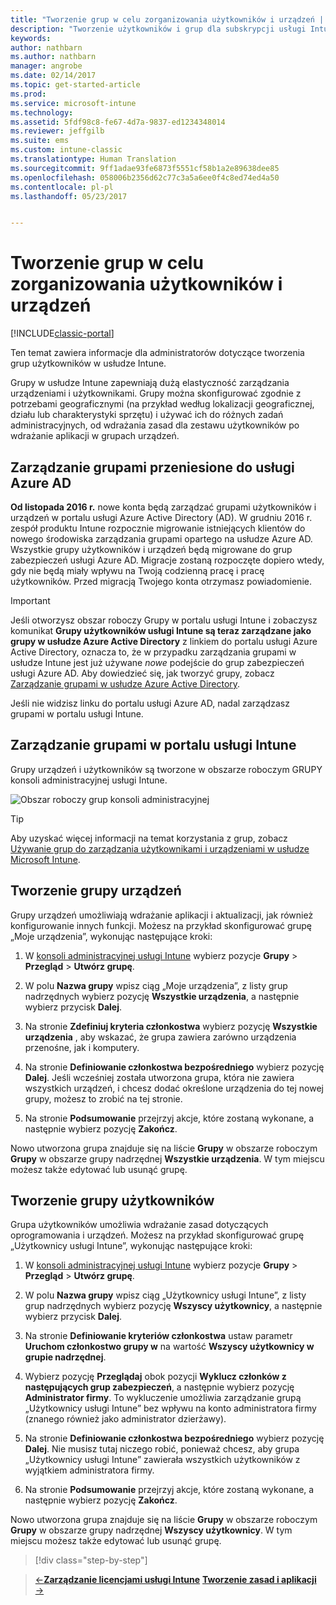 ```yaml
---
title: "Tworzenie grup w celu zorganizowania użytkowników i urządzeń | Microsoft Docs"
description: "Tworzenie użytkowników i grup dla subskrypcji usługi Intune"
keywords: 
author: nathbarn
ms.author: nathbarn
manager: angrobe
ms.date: 02/14/2017
ms.topic: get-started-article
ms.prod: 
ms.service: microsoft-intune
ms.technology: 
ms.assetid: 5fdf98c8-fe67-4d7a-9837-ed1234348014
ms.reviewer: jeffgilb
ms.suite: ems
ms.custom: intune-classic
ms.translationtype: Human Translation
ms.sourcegitcommit: 9ff1adae93fe6873f5551cf58b1a2e89638dee85
ms.openlocfilehash: 058006b2356d62c77c3a5a6ee0f4c8ed74ed4a50
ms.contentlocale: pl-pl
ms.lasthandoff: 05/23/2017


---
```



# <a name="create-groups-to-organize-users-and-devices"></a>Tworzenie grup w celu zorganizowania użytkowników i urządzeń

[!INCLUDE[classic-portal](../includes/classic-portal.md)]

Ten temat zawiera informacje dla administratorów dotyczące tworzenia grup użytkowników w usłudze Intune.

Grupy w usłudze Intune zapewniają dużą elastyczność zarządzania urządzeniami i użytkownikami. Grupy można skonfigurować zgodnie z potrzebami geograficznymi (na przykład według lokalizacji geograficznej, działu lub charakterystyki sprzętu) i używać ich do różnych zadań administracyjnych, od wdrażania zasad dla zestawu użytkowników po wdrażanie aplikacji w grupach urządzeń.

## <a name="group-management-moving-to-azure-ad"></a>Zarządzanie grupami przeniesione do usługi Azure AD

**Od listopada 2016 r.** nowe konta będą zarządzać grupami użytkowników i urządzeń w portalu usługi Azure Active Directory (AD). W grudniu 2016 r. zespół produktu Intune rozpocznie migrowanie istniejących klientów do nowego środowiska zarządzania grupami opartego na usłudze Azure AD. Wszystkie grupy użytkowników i urządzeń będą migrowane do grup zabezpieczeń usługi Azure AD. Migracje zostaną rozpoczęte dopiero wtedy, gdy nie będą miały wpływu na Twoją codzienną pracę i pracę użytkowników. Przed migracją Twojego konta otrzymasz powiadomienie.


>[!IMPORTANT]
>
>Jeśli otworzysz obszar roboczy Grupy w portalu usługi Intune i zobaczysz komunikat **Grupy użytkowników usługi Intune są teraz zarządzane jako grupy w usłudze Azure Active Directory** z linkiem do portalu usługi Azure Active Directory, oznacza to, że w przypadku zarządzania grupami w usłudze Intune jest już używane *nowe* podejście do grup zabezpieczeń usługi Azure AD. Aby dowiedzieć się, jak tworzyć grupy, zobacz [Zarządzanie grupami w usłudze Azure Active Directory](https://docs.microsoft.com/azure/active-directory/active-directory-groups-create-azure-portal).
>
>Jeśli nie widzisz linku do portalu usługi Azure AD, nadal zarządzasz grupami w portalu usługi Intune.

## <a name="group-management-in-the-intune-portal"></a>Zarządzanie grupami w portalu usługi Intune

Grupy urządzeń i użytkowników są tworzone w obszarze roboczym GRUPY konsoli administracyjnej usługi Intune.

![Obszar roboczy grup konsoli administracyjnej](./media/groups.png)


> [!TIP]
> Aby uzyskać więcej informacji na temat korzystania z grup, zobacz [Używanie grup do zarządzania użytkownikami i urządzeniami w usłudze Microsoft Intune](/intune-classic/deploy-use/use-groups-to-manage-users-and-devices-with-microsoft-intune).


## <a name="create-a-device-group"></a>Tworzenie grupy urządzeń
Grupy urządzeń umożliwiają wdrażanie aplikacji i aktualizacji, jak również konfigurowanie innych funkcji. Możesz na przykład skonfigurować grupę „Moje urządzenia”, wykonując następujące kroki:

1.  W [konsoli administracyjnej usługi Intune](https://manage.microsoft.com/) wybierz pozycje **Grupy** > **Przegląd** > **Utwórz grupę**.

2.  W polu **Nazwa grupy** wpisz ciąg „Moje urządzenia”, z listy grup nadrzędnych wybierz pozycję **Wszystkie urządzenia**, a następnie wybierz przycisk **Dalej**.

3.  Na stronie **Zdefiniuj kryteria członkostwa** wybierz pozycję **Wszystkie urządzenia** , aby wskazać, że grupa zawiera zarówno urządzenia przenośne, jak i komputery.

4.  Na stronie **Definiowanie członkostwa bezpośredniego** wybierz pozycję **Dalej**. Jeśli wcześniej została utworzona grupa, która nie zawiera wszystkich urządzeń, i chcesz dodać określone urządzenia do tej nowej grupy, możesz to zrobić na tej stronie.

5.  Na stronie **Podsumowanie** przejrzyj akcje, które zostaną wykonane, a następnie wybierz pozycję **Zakończ**.

Nowo utworzona grupa znajduje się na liście **Grupy** w obszarze roboczym **Grupy** w obszarze grupy nadrzędnej **Wszystkie urządzenia**. W tym miejscu możesz także edytować lub usunąć grupę.

## <a name="create-a-user-group"></a>Tworzenie grupy użytkowników
Grupa użytkowników umożliwia wdrażanie zasad dotyczących oprogramowania i urządzeń. Możesz na przykład skonfigurować grupę „Użytkownicy usługi Intune”, wykonując następujące kroki:

1.  W [konsoli administracyjnej usługi Intune](https://manage.microsoft.com/) wybierz pozycje **Grupy** > **Przegląd** > **Utwórz grupę**.

2.  W polu **Nazwa grupy** wpisz ciąg „Użytkownicy usługi Intune”, z listy grup nadrzędnych wybierz pozycję **Wszyscy użytkownicy**, a następnie wybierz przycisk **Dalej**.

3.  Na stronie **Definiowanie kryteriów członkostwa** ustaw parametr **Uruchom członkostwo grupy w** na wartość **Wszyscy użytkownicy w grupie nadrzędnej**.

4.  Wybierz pozycję **Przeglądaj** obok pozycji **Wyklucz członków z następujących grup zabezpieczeń**, a następnie wybierz pozycję **Administrator firmy**. To wykluczenie umożliwia zarządzanie grupą „Użytkownicy usługi Intune” bez wpływu na konto administratora firmy (znanego również jako administrator dzierżawy).

5.  Na stronie **Definiowanie członkostwa bezpośredniego** wybierz pozycję **Dalej**. Nie musisz tutaj niczego robić, ponieważ chcesz, aby grupa „Użytkownicy usługi Intune” zawierała wszystkich użytkowników z wyjątkiem administratora firmy.

6.  Na stronie **Podsumowanie** przejrzyj akcje, które zostaną wykonane, a następnie wybierz pozycję **Zakończ**.

Nowo utworzona grupa znajduje się na liście **Grupy** w obszarze roboczym **Grupy** w obszarze grupy nadrzędnej **Wszyscy użytkownicy**. W tym miejscu możesz także edytować lub usunąć grupę.

>[!div class="step-by-step"]

>[&larr;**Zarządzanie licencjami usługi Intune**](.\start-with-a-paid-subscription-to-microsoft-intune-step-4.md)       [**Tworzenie zasad i aplikacji** &rarr;](.\start-with-a-paid-subscription-to-microsoft-intune-step-6.md)  

